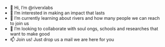 - 👋 Hi, I’m @riverxlabs
- 👀 I’m interested in making an impact that lasts
- 🌱 I’m currently learning about rivers and how many people we can reach to join us
- 💞️ I’m looking to collaborate with soul ongs, schools and researches that want to make good
- 📫 Join us! Just drop us a mail we are here for you 

<!---
riverxlabs/riverxlabs is a ✨ special ✨ repository because its `README.md` (this file) appears on your GitHub profile.
You can click the Preview link to take a look at your changes.
--->
